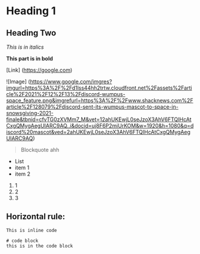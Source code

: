 # Heading 1
## Heading Two

*This is in italics*

**This part is in bold**

[Link] (https://google.com)

![Image]
(https://www.google.com/imgres?imgurl=https%3A%2F%2Fd1lss44hh2trtw.cloudfront.net%2Fassets%2Farticle%2F2021%2F12%2F13%2Fdiscord-wumpus-space_feature.png&imgrefurl=https%3A%2F%2Fwww.shacknews.com%2Farticle%2F128079%2Fdiscord-sent-its-wumpus-mascot-to-space-in-snowsgiving-2021-finale&tbnid=cfvTG0zXVMm7_M&vet=12ahUKEwjL0seJzoX3AhV6FTQIHcAtCxgQMygAegUIARC9AQ..i&docid=uj8F6P2miUrKOM&w=1920&h=1080&q=discord%20mascot&ved=2ahUKEwjL0seJzoX3AhV6FTQIHcAtCxgQMygAegUIARC9AQ)

> Blockquote
> ahh


* List
* item 1
* item 2


1. 1
2. 2
3. 3


Horizontal rule:
---


`This is inline code`

```
# code block
this is in the code block
```
